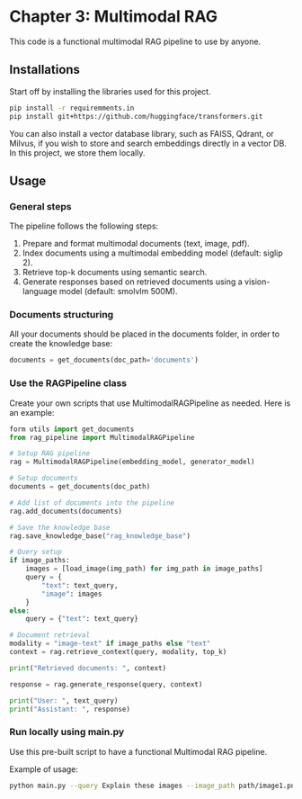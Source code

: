 # Chapter 3: Multimodal RAG

This code is a functional multimodal RAG pipeline to use by anyone.

## Installations

Start off by installing the libraries used for this project.

```bash
pip install -r requiremments.in
pip install git+https://github.com/huggingface/transformers.git 
```

You can also install a vector database library, such as FAISS, Qdrant, or Milvus, if you wish to store and search embeddings directly in a vector DB. In this project, we store them locally.

## Usage

### General steps

The pipeline follows the following steps:
1. Prepare and format multimodal documents (text, image, pdf).
2. Index documents using a multimodal embedding model (default: siglip 2).
3. Retrieve top-k documents using semantic search.
4. Generate responses based on retrieved documents using a vision-language model (default: smolvlm 500M).

### Documents structuring

All your documents should be placed in the documents folder, in order to create the knowledge base:

```python
documents = get_documents(doc_path='documents')
```

### Use the RAGPipeline class

Create your own scripts that use MultimodalRAGPipeline as needed. Here is an example:

```python
form utils import get_documents
from rag_pipeline import MultimodalRAGPipeline

# Setup RAG pipeline
rag = MultimodalRAGPipeline(embedding_model, generator_model)

# Setup documents 
documents = get_documents(doc_path)

# Add list of documents into the pipeline
rag.add_documents(documents)

# Save the knowledge base
rag.save_knowledge_base("rag_knowledge_base")

# Query setup
if image_paths:
    images = [load_image(img_path) for img_path in image_paths]
    query = {
        "text": text_query,
        "image": images
    }
else:
    query = {"text": text_query}

# Document retrieval
modality = "image-text" if image_paths else "text"
context = rag.retrieve_context(query, modality, top_k)

print("Retrieved documents: ", context)

response = rag.generate_response(query, context)

print("User: ", text_query)
print("Assistant: ", response)
```

### Run locally using main.py

Use this pre-built script to have a functional Multimodal RAG pipeline.

Example of usage:

```bash
python main.py --query Explain these images --image_path path/image1.png path/image2.jpg --top_k 5
```
